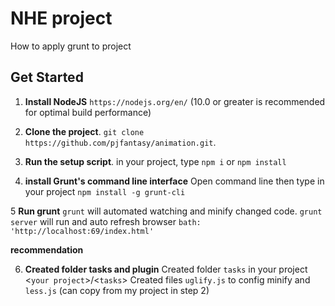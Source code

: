 # NHE project
How to apply grunt to project


## Get Started

1. **Install NodeJS**
`https://nodejs.org/en/` 
(10.0 or greater is recommended for optimal build performance)
2. **Clone the project**. 
`git clone https://github.com/pjfantasy/animation.git`.

3. **Run the setup script**. 
in your project, type `npm i` or `npm install`

4. **install Grunt's command line interface**
Open command line then type in your project
`npm install -g grunt-cli`

5 **Run grunt**
`grunt` will automated watching and minify changed code.
`grunt server` will run and auto refresh browser `bath: 'http://localhost:69/index.html'`


**recommendation**
<!--Be accurently created tasks folder-->
6. **Created folder tasks and plugin** 
Created folder `tasks` in your project <`your project`>/<`tasks`>
Created files `uglify.js` to config minify and `less.js` (can copy from my project in step 2)
